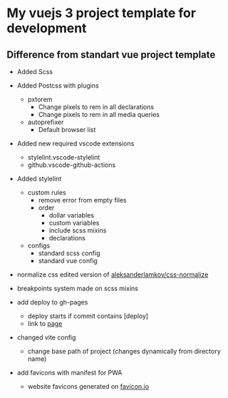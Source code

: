 # My vuejs 3 project template for development

## Difference from standart vue project template

- Added Scss

- Added Postcss with plugins
  - pxtorem
    - Change pixels to rem in all declarations
    - Change pixels to rem in all media queries
  - autoprefixer
    - Default browser list

- Added new required vscode extensions
  - stylelint.vscode-stylelint
  - github.vscode-github-actions

- Added stylelint
  - custom rules
    - remove error from empty files
    - order
      - dollar variables
      - custom variables
      - include scss mixins
      - declarations
  - configs
    - standard scss config
    - standard vue config

- normalize css edited version of [aleksanderlamkov/css-normalize](https://github.com/aleksanderlamkov/css-normalize)

- breakpoints system made on scss mixins

- add deploy to gh-pages
  - deploy starts if commit contains [deploy]
  - link to [page](https://traumde.github.io/vue-project-template/)

- changed vite config
  - change base path of project (changes dynamically from directory name)

- add favicons with manifest for PWA
  - website favicons generated on [favicon.io](https://favicon.io/favicon-converter/)
